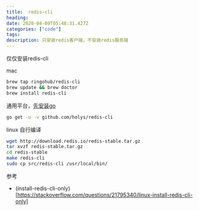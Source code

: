 ```yaml
---
title:  redis-cli
heading:
date: 2020-04-09T05:48:31.427Z
categories: ["code"]
tags: 
description: 只安装redis客户端，不安装redis服务端
---
```


仅仅安装redis-cli

mac 
```bash
brew tap ringohub/redis-cli
brew update && brew doctor
brew install redis-cli
```

通用平台，[先安装go](http://sxy91.com/posts/golang)

```bash
go get -u -v github.com/holys/redis-cli 
```

linux 自行编译
```bash
wget http://download.redis.io/redis-stable.tar.gz
tar xvzf redis-stable.tar.gz
cd redis-stable
make redis-cli
sudo cp src/redis-cli /usr/local/bin/
```



参考

- (install-redis-cli-only)[https://stackoverflow.com/questions/21795340/linux-install-redis-cli-only]
